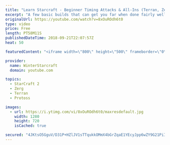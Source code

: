 ```yaml
---
title: "Learn Starcraft - Beginner Timing Attacks & All-Ins (Terran, Zerg & Protoss)"
excerpt: "A few basic builds that can get you far when done fairly well. Also important is how not to overextend and lose everything."
originalUrl: https://youtube.com/watch?v=8xOuROdh6t0
type: video
price: Free
length: PT58M11S
publishedDateTime: 2018-09-21T22:07:57Z
heat: 50

featuredContent: "<iframe width=\"800\" height=\"500\" frameborder=\"0\" src=\"https://www.youtube.com/embed/8xOuROdh6t0\" allow=\"accelerometer; autoplay; encrypted-media; gyroscope; picture-in-picture\" allowfullscreen></iframe>"

provider:
  name: WinterStarcraft
  domain: youtube.com

topics:
  - StarCraft 2
  - Zerg
  - Terran
  - Protoss

images:
  - url: https://i.ytimg.com/vi/8xOuROdh6t0/maxresdefault.jpg
    width: 1280
    height: 720
    isCached: true

secured: "4JKtsO5GguV/D31P+HZlJV1sTTqukkOMmX4bGrZqaE1YEcyJpp6wZY9G21PiIPpECFlQ4RAT+vj/qXkJ3HQpgO1o8eEOu6MOZEqcXC2kcCTVG8alqGdFQ439KO04GpWcpFcmjG8G7t/8/UKlF3d1eF8h80ssW6kNsL0xTto6FZcVyYU6PRwvgsXS8QOzXF6dZQ7IMSvuHmhYCltwHt7t8FvdPdTnnwe2K4zoGdC5pPDqfiTxutGI3OiKg/lpEzg8Z7vcyBZrq9pL02rpgRyJ6LCLZ9Qa3wqxlT9iEXu5gounSe4aXyyek6N7+gw0eDdRkdjPaJvNzBqoFCIoEBBtyYijH97F2x04fJd5ACua6R22+mpaVCVt5etmJWhvt8FLvbejPI58zWfHHZ72wtsbzCaVs64kluvOxY5tUwLdUWo=;D+bbIF7IYZjT1+4i+3I7Wg=="
---
```


